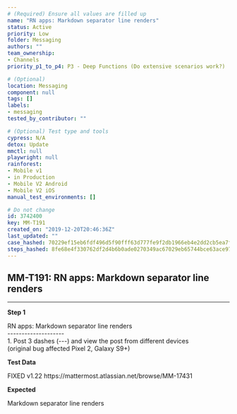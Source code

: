 ```yaml
---
# (Required) Ensure all values are filled up
name: "RN apps: Markdown separator line renders"
status: Active
priority: Low
folder: Messaging
authors: ""
team_ownership:
- Channels
priority_p1_to_p4: P3 - Deep Functions (Do extensive scenarios work?)

# (Optional)
location: Messaging
component: null
tags: []
labels:
- messaging
tested_by_contributor: ""

# (Optional) Test type and tools
cypress: N/A
detox: Update
mmctl: null
playwright: null
rainforest:
- Mobile v1
- in Production
- Mobile V2 Android
- Mobile V2 iOS
manual_test_environments: []

# Do not change
id: 3742400
key: MM-T191
created_on: "2019-12-20T20:46:36Z"
last_updated: ""
case_hashed: 70229ef15eb6fdf496d5f90fff63d777fe9f2db1966eb4e2dd2cb5ea7ffa0f42902a7c08466ade0bc9f925625ca4384c
steps_hashed: 8fe68e4f330762df2d4b6b0ade0270349ac67029eb65744bce63ace97d182af4a81a1cd056342e209ffa67df40842565
---
```


<!-- (Auto-generated) Based on frontmatter's "key" and "name" -->

## MM-T191: RN apps: Markdown separator line renders

---

**Step 1**

RN apps: Markdown separator line renders\
\--------------------\
1\. Post 3 dashes (---) and view the post from different devices\
(original bug affected Pixel 2, Galaxy S9+)

**Test Data**

FIXED v1.22 https\://mattermost.atlassian.net/browse/MM-17431

**Expected**

Markdown separator line renders
